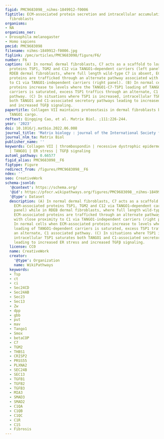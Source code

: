 ```yaml
---
figid: PMC9683098__nihms-1849912-f0006
figtitle: ECM-associated protein secretion and intracellular accumulation in dermal
  fibroblasts
organisms:
- NA
organisms_ner:
- Drosophila melanogaster
- Homo sapiens
pmcid: PMC9683098
filename: nihms-1849912-f0006.jpg
figlink: /pmc/articles/PMC9683098/figure/F6/
number: F6
caption: (A) In normal dermal fibroblasts, C7 acts as a scaffold to load the ECM-associated
  proteins TSP1, TGM2 and C12 via TANGO1–dependent carriers (left panel) while in
  RDEB dermal fibroblasts, where full length wild-type C7 is absent, ECM-associated
  proteins are trafficked through an alternate pathway associated with close proximity
  to C1 via TANGO1-independent carriers (right panel). (B) In normal cells when ECM-associated
  proteins increase to levels where the TANGO1-C7-TSP1 loading of TANGO1-dependent
  carriers is saturated, excess TSP1 traffics through an alternate, C1 associated
  pathway. (C) In situations where TSP1 is increased, intracellular TSP1 saturates
  both TANGO1 and C1-associated secretory pathways leading to increased ER stress
  and increased TGFβ signaling.
papertitle: Collagen VII maintains proteostasis in dermal fibroblasts by scaffolding
  TANGO1 cargo.
reftext: Qingqing Cao, et al. Matrix Biol. ;111:226-244.
year: '2023'
doi: 10.1016/j.matbio.2022.06.008
journal_title: 'Matrix biology : journal of the International Society for Matrix Biology'
journal_nlm_ta: Matrix Biol
publisher_name: ''
keywords: Collagen VII | thrombospondin | recessive dystrophic epidermolysis bullosa
  | TANGO1 | ER stress | TGFβ signaling
automl_pathway: 0.66577
figid_alias: PMC9683098__F6
figtype: Figure
redirect_from: /figures/PMC9683098__F6
ndex: ''
seo: CreativeWork
schema-jsonld:
  '@context': https://schema.org/
  '@id': https://pfocr.wikipathways.org/figures/PMC9683098__nihms-1849912-f0006.html
  '@type': Dataset
  description: (A) In normal dermal fibroblasts, C7 acts as a scaffold to load the
    ECM-associated proteins TSP1, TGM2 and C12 via TANGO1–dependent carriers (left
    panel) while in RDEB dermal fibroblasts, where full length wild-type C7 is absent,
    ECM-associated proteins are trafficked through an alternate pathway associated
    with close proximity to C1 via TANGO1-independent carriers (right panel). (B)
    In normal cells when ECM-associated proteins increase to levels where the TANGO1-C7-TSP1
    loading of TANGO1-dependent carriers is saturated, excess TSP1 traffics through
    an alternate, C1 associated pathway. (C) In situations where TSP1 is increased,
    intracellular TSP1 saturates both TANGO1 and C1-associated secretory pathways
    leading to increased ER stress and increased TGFβ signaling.
  license: CC0
  name: CreativeWork
  creator:
    '@type': Organization
    name: WikiPathways
  keywords:
  - Tsp
  - ct
  - ci
  - Sec24CD
  - Sec24AB
  - Sec23
  - Sec13
  - Zw
  - dpp
  - gbb
  - put
  - mav
  - Tango1
  - Smox
  - betaCOP
  - C7
  - TGM2
  - THBS1
  - CRISP2
  - PRSS55
  - PLXNA2
  - SEC24B
  - SEC13
  - TGFB1
  - TGFB2
  - TGFB3
  - MIA3
  - SMAD3
  - SMAD2
  - C1QA
  - C1QB
  - C1QC
  - C1R
  - C1S
  - Fibrosis
---
```

